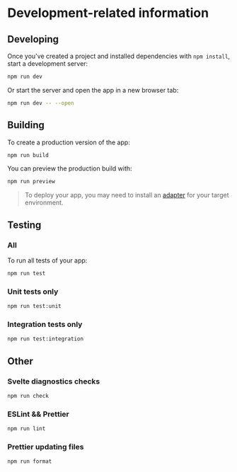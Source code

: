 # Development-related information

## Developing

Once you've created a project and installed dependencies with `npm install`, start a development server:

```bash
npm run dev
```

Or start the server and open the app in a new browser tab:

```bash
npm run dev -- --open
```

## Building

To create a production version of the app:

```bash
npm run build
```

You can preview the production build with:

```bash
npm run preview
```

> To deploy your app, you may need to install an [adapter](https://kit.svelte.dev/docs/adapters) for your target environment.

## Testing

### All

To run all tests of your app:

```bash
npm run test
```

### Unit tests only

```bash
npm run test:unit
```

### Integration tests only

```bash
npm run test:integration
```

## Other

### Svelte diagnostics checks

```bash
npm run check
```

### ESLint && Prettier

```bash
npm run lint
```

### Prettier updating files

```bash
npm run format
```
